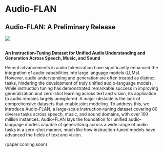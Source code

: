 # Audio-FLAN


## Audio-FLAN: A Preliminary Release
<div>
    <a href="https://huggingface.co/HKUSTAudio"><img src="https://img.shields.io/badge/%F0%9F%A4%97%20Huaging_Face-HKUST_Audio-yellow"></a>
</div>
<br>

**An Instruction-Tuning Dataset for Unified Audio Understanding and Generation Across Speech, Music, and Sound**


Recent advancements in audio tokenization have significantly enhanced the integration of audio capabilities into large language models (LLMs). However, audio understanding and generation are often treated as distinct tasks, hindering the development of truly unified audio-language models. While instruction tuning has demonstrated remarkable success in improving generalization and zero-shot learning across text and vision, its application to audio remains largely unexplored. A major obstacle is the lack of comprehensive datasets that enable joint modeling. To address this, we introduce Audio-FLAN, a large-scale instruction-tuning dataset covering 80 diverse tasks across speech, music, and sound domains, with over 100 million instances. Audio-FLAN lays the foundation for unified audio-language models capable of generalizing across a wide range of audio tasks in a zero-shot manner, much like how instruction-tuned models have advanced the fields of text and vision.

(paper coming soon)



<!-- ## Updates
## Citation -->

